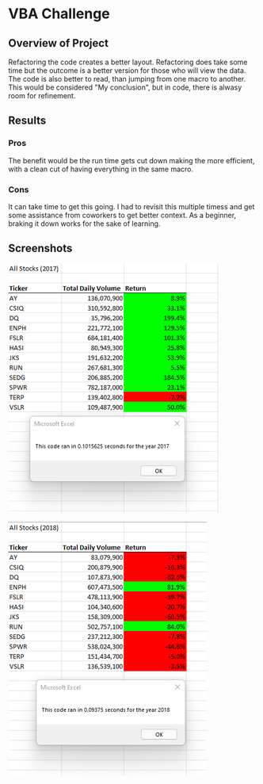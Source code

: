 # VBA Challenge

## Overview of Project
Refactoring the code creates a better layout. Refactoring does take some time but the outcome is a better version for those who will view the data. The code is also better to read, than jumping from one macro to another. This would be considered "My conclusion", but in code, there is alwasy room for refinement.

## Results

### Pros
The benefit would be the run time gets cut down making the more efficient, with a clean cut of having everything in the same macro.

### Cons
It can take time to get this going. I had to revisit this multiple timess and get some assistance from coworkers to get better context. As a beginner, braking it down works for the sake of learning. 

## Screenshots

![](Resources/VBA_Challenge_2017.png)

![](Resources/VBA_Challenge_2018.png)
